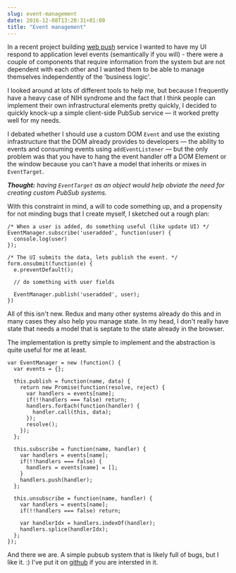```yaml
---
slug: event-management
date: 2016-12-08T13:20:31+01:00
title: "Event management"
---
```


In a recent project building [web push](/designing-a-webpush-service)
service I wanted to have my UI respond to application level events (semantically
if you will) - there were a couple of components that require information
from the system but are not dependent with each other and I wanted them to be
able to manage themselves independently of the 'business logic'.

I looked around at lots of different tools to help me, but because I frequently
have a heavy case of NIH syndrome and the fact that I think people can implement
their own infrastructural elements pretty quickly, I decided to quickly knock-up
a simple client-side PubSub service &mdash; it worked pretty well for my
needs.

I debated whether I should use a custom DOM `Event` and use the existing
infrastructure that the DOM already provides to developers &mdash; the ability
to events and consuming events using `addEventListener` &mdash; but the only
problem was that you have to hang the event handler off a DOM Element or the
window because you can't have a model that inherits or mixes in `EventTarget`.

_**Thought:** having `EventTarget` as an object would help obviate the need for
creating custom PubSub systems._

With this constraint in mind, a will to code something up, and a propensity for
not minding bugs that I create myself, I sketched out a rough plan: 

```
/* When a user is added, do something useful (like update UI) */
EventManager.subscribe('useradded', function(user) {
  console.log(user)
});

/* The UI submits the data, lets publish the event. */
form.onsubmit(function(e) {
  e.preventDefault();

  // do something with user fields

  EventManager.publish('useradded', user);
})
```

All of this isn't new. Redux and many other systems already do this and in many
cases they also help you manage state. In my head, I don't really have state
that needs a model that is septate to the state already in the browser.

The implementation is pretty simple to implement and the abstraction is quite
useful for me at least.

```
var EventManager = new (function() {
  var events = {};

  this.publish = function(name, data) {
    return new Promise(function(resolve, reject) {
      var handlers = events[name];
      if(!!handlers === false) return;
      handlers.forEach(function(handler) {
        handler.call(this, data);
      });
      resolve();
    });
  };

  this.subscribe = function(name, handler) {
    var handlers = events[name];
    if(!!handlers === false) {
      handlers = events[name] = [];
    }
    handlers.push(handler);
  };

  this.unsubscribe = function(name, handler) {
    var handlers = events[name];
    if(!!handlers === false) return;

    var handlerIdx = handlers.indexOf(handler);
    handlers.splice(handlerIdx);
  };
});
```
And there we are. A simple pubsub system that is likely full of bugs, but I like
it. :) I've put it on [github](https://github.com/PaulKinlan/EventManager) if 
you are intersted in it.